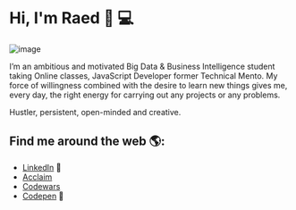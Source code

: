 # Hi, I'm Raed 👋 💻

![image](https://github.com/fadhlaouir/fadhlaouir/blob/main/dino.gif)

I’m an ambitious and motivated Big Data & Business Intelligence student taking Online classes, JavaScript Developer former Technical Mento. My force of willingness combined with the desire to learn new things gives me, every day, the right energy for carrying out any projects or any problems.

Hustler, persistent, open-minded and creative. 


## Find me around the web 🌎: 

- <a href="https://www.linkedin.com/in/fadhlaouiraed/">LinkedIn</a> 💼
- <a href="https://www.youracclaim.com/users/raed-fadhlaoui/badges">Acclaim</a> 
- <a href="https://www.codewars.com/users/fadhlaouir">Codewars</a> 
- <a href="https://codepen.io/fadhlaouir"> Codepen</a> 🏓





